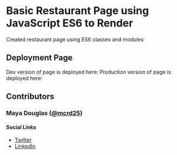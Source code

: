 # Basic Restaurant Page using JavaScript ES6 to Render
Created restaurant page using ES6 classes and modules

## Deployment Page
Dev version of page is deployed here: 
Production version of page is deployed here: 

## Contributors
### Maya Douglas ([@mcrd25](https://github.com/mcrd25))
#### Social Links
* [Twitter](https://twitter.com/mcrd25)
* [LinkedIn](https://www.linkedin.com/in/mayadouglas/)